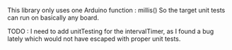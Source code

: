 This library only uses one Arduino function : millis()
So the target unit tests can run on basically any board.

TODO : I need to add unitTesting for the intervalTimer, as I found a bug lately which would not have escaped with proper unit tests.